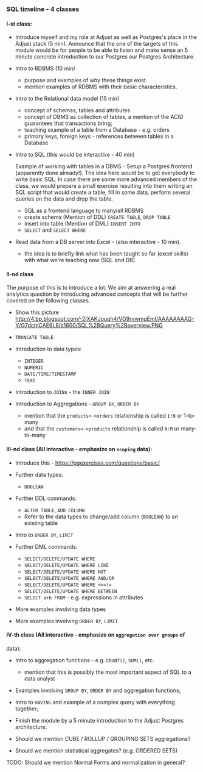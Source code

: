 ### SQL timeline - 4 classes

#### I-st class:

* Introduce myself and my role at Adjust as well as Postgres's place in the
  Adjust stack (5 min). Announce that the one of the targets of this module
  would be for people to be able to listen and make sense an 5 minute concrete
  introduction to our Postgres our Postgres Architecture.

* Intro to RDBMS (10 min)
  - purpose and examples of why these things exist.
  - mention examples of RDBMS with their basic characteristics.

* Intro to the Relational data model (15 min)
  - concept of schemas, tables and attributes
  - concept of DBMS as collection of tables, a mention of the ACID guarantees
    that transactions bring;
  - teaching example of a table from a Database - e.g. orders
  - primary keys, foreign keys - references between tables in a Database

* Intro to SQL (this would be interactive - 40 min)

  Example of working with tables in a DBMS - Setup a Postgres frontend
  (apparently done already!). The idea here would be to get everybody to write
  basic SQL. In case there are some more advanced members of the class, we would
  prepare a small exercise resulting into them writing an SQL script that would
  create a table, fill in some data, perform several queries on the data and
  drop the table.

  - SQL as a frontend language to many/all RDBMS
  - create schema (Mention of DDL) `CREATE TABLE`, `DROP TABLE`
  - insert into table (Mention of DML) `INSERT INTO`
  - `SELECT` and `SELECT WHERE`

* Read data from a DB server into Excel - (also interactive - 10 min).
  - the idea is to briefly link what has been taught so far (excel skills) with
    what we're teaching now (SQL and DB).

#### II-nd class

The purpose of this is to introduce a lot. We aim at answering a real analytics
question by introducing advanced concepts that will be further covered on the
following classes.

* Show this picture http://4.bp.blogspot.com/-2IXAKJouqh4/VG9rvwmgEmI/AAAAAAAAG-Y/G7dcmCAE6L8/s1600/SQL%2BQuery%2Boverview.PNG

* `TRUNCATE TABLE`
* Introduction to data types:
  - `INTEGER`
  - `NUMERIC`
  - `DATE/TIME/TIMESTAMP`
  - `TEXT`
* Introduction to `JOIN`s - the `INNER JOIN`
* Introduction to Aggregations - `GROUP BY`, `ORDER BY`

  - mention that the `products<->orders` relationship is called `1:N` or 1-to-many
  - and that the `customers<->products` relationship is called `N:M` or many-to-many

#### III-nd class (All interactive - emphasize on `scoping` data):

* Introduce this - https://pgexercises.com/questions/basic/

* Further data types:
  - `BOOLEAN`

* Further DDL commands:
  - `ALTER TABLE`, `ADD COLUMN`
  - Refer to the data types to change/add column (`BOOLEAN`) to an existing table
* Intro to `ORDER BY`, `LIMIT`
* Further DML commands:
  - `SELECT/DELETE/UPDATE WHERE`
  - `SELECT/DELETE/UPDATE WHERE LIKE`
  - `SELECT/DELETE/UPDATE WHERE NOT`
  - `SELECT/DELETE/UPDATE WHERE AND/OR`
  - `SELECT/DELETE/UPDATE WHERE <>=!=`
  - `SELECT/DELETE/UPDATE WHERE BETWEEN`
  - `SELECT a+b FROM` - e.g. expressions in attributes

* More examples involving data types
* More examples involving `ORDER BY`, `LIMIT`

#### IV-th class (All interactive - emphasize on `aggregation over groups` of
data):

* Intro to aggregation functions - e.g. `COUNT()`, `SUM()`, etc.
  - mention that this is possibly the most important aspect of SQL to a data
    analyst
* Examples involving `GROUP BY`, `ORDER BY` and aggregation functions;
* Intro to `HAVING` and example of a complex query with everything together;
* Finish the module by a 5 minute introduction to the Adjust Postgres
  architecture.

* Should we mention CUBE / ROLLUP / GROUPING SETS aggregations?
* Should we mention statistical aggregates? (e.g. ORDERED SETS)

TODO: Should we mention Normal Forms and normalization in general?
